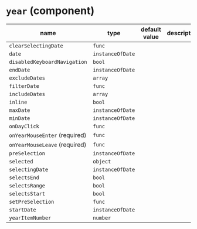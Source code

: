 # `year` (component)

| name                          | type             | default value | description |
| ----------------------------- | ---------------- | ------------- | ----------- |
| `clearSelectingDate`          | `func`           |               |             |
| `date`                        | `instanceOfDate` |               |             |
| `disabledKeyboardNavigation`  | `bool`           |               |             |
| `endDate`                     | `instanceOfDate` |               |             |
| `excludeDates`                | `array`          |               |             |
| `filterDate`                  | `func`           |               |             |
| `includeDates`                | `array`          |               |             |
| `inline`                      | `bool`           |               |             |
| `maxDate`                     | `instanceOfDate` |               |             |
| `minDate`                     | `instanceOfDate` |               |             |
| `onDayClick`                  | `func`           |               |             |
| `onYearMouseEnter` (required) | `func`           |               |             |
| `onYearMouseLeave` (required) | `func`           |               |             |
| `preSelection`                | `instanceOfDate` |               |             |
| `selected`                    | `object`         |               |             |
| `selectingDate`               | `instanceOfDate` |               |             |
| `selectsEnd`                  | `bool`           |               |             |
| `selectsRange`                | `bool`           |               |             |
| `selectsStart`                | `bool`           |               |             |
| `setPreSelection`             | `func`           |               |             |
| `startDate`                   | `instanceOfDate` |               |             |
| `yearItemNumber`              | `number`         |               |             |
